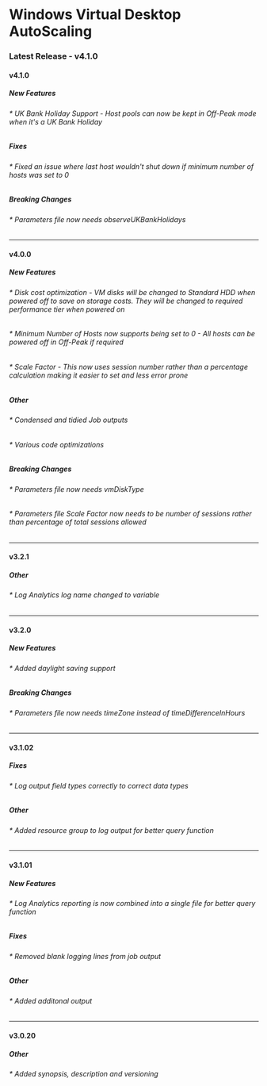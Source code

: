 # Windows Virtual Desktop AutoScaling


### Latest Release - v4.1.0

#### v4.1.0
##### New Features
###### * UK Bank Holiday Support - Host pools can now be kept in Off-Peak mode when it's a UK Bank Holiday
##### Fixes
###### * Fixed an issue where last host wouldn't shut down if minimum number of hosts was set to 0
##### Breaking Changes
###### * Parameters file now needs observeUKBankHolidays
---
#### v4.0.0
##### New Features
###### * Disk cost optimization - VM disks will be changed to Standard HDD when powered off to save on storage costs. They will be changed to required performance tier when powered on
###### * Minimum Number of Hosts now supports being set to 0 - All hosts can be powered off in Off-Peak if required
###### * Scale Factor - This now uses session number rather than a percentage calculation making it easier to set and less error prone
##### Other
###### * Condensed and tidied Job outputs
###### * Various code optimizations
##### Breaking Changes
###### * Parameters file now needs vmDiskType
###### * Parameters file Scale Factor now needs to be number of sessions rather than percentage of total sessions allowed
---
#### v3.2.1
##### Other
###### * Log Analytics log name changed to variable
---
#### v3.2.0
##### New Features
###### * Added daylight saving support
##### Breaking Changes
###### * Parameters file now needs timeZone instead of timeDifferenceInHours
---
#### v3.1.02
##### Fixes
###### * Log output field types correctly to correct data types
##### Other
###### * Added resource group to log output for better query function
---
#### v3.1.01
##### New Features
###### * Log Analytics reporting is now combined into a single file for better query function
##### Fixes
###### * Removed blank logging lines from job output
##### Other
###### * Added additonal output
---
#### v3.0.20
##### Other
###### * Added synopsis, description and versioning
